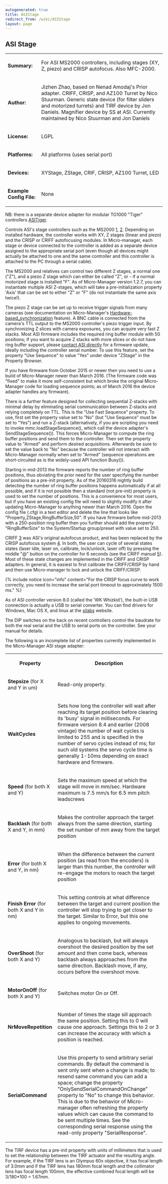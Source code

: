 ```yaml
---
autogenerated: true
title: ASIStage
redirect_from: /wiki/ASIStage
layout: page
---
```


## ASI Stage

<table>
<tr>
<td markdown="1">

**Summary:**

</td>
<td markdown="1">

For ASI MS2000 controllers, including stages (XY, Z, piezo) and CRISP
autofocus. Also MFC-2000.

</td>
</tr>
<tr>
<td markdown="1">

**Author:**

</td>
<td markdown="1">

Jizhen Zhao, based on Nenad Amodaj's Prior adapter. CRIFF, CRISP, and
AZ100 Turret by Nico Stuurman. Generic state device (for filter sliders
and motorized turrets) and TIRF device by Jon Daniels. Magnifier device
by SS at ASI. Currently maintained by Nico Stuurman and Jon Daniels

</td>
</tr>
<tr>
<td markdown="1">

**License:**

</td>
<td markdown="1">

LGPL

</td>
</tr>
<tr>
<td markdown="1">

**Platforms:**

</td>
<td markdown="1">

All platforms (uses serial port)

</td>
</tr>
<tr>
<td markdown="1">

**Devices:**

</td>
<td markdown="1">

XYStage, ZStage, CRIF, CRISP, AZ100 Turret, LED

</td>
</tr>
<tr>
<td markdown="1">

**Example Config File:**

</td>
<td markdown="1">

None

</td>
</tr>
</table>

NB: there is a separate device adapter for modular TG1000 "Tiger"
controllers [ASITiger](ASITiger).

Controls ASI's stage controllers such as the MS2000
[1](http://www.asiimaging.com/products/controllers/ms-2000-wk-multi-axis-stage-controller/),
[2](http://www.asiimaging.com/products/controllers/rm-2000-rack-mount-stage-controller/).
Depending on installed hardware, the controller works with XY, Z stages
(linear and piezo) and the CRISP or CRIFF autofocusing modules. In
Micro-manager, each stage or device connected to the controller is added
as a separate device assigned to the appropriate serial port (even
though all devices might actually be attached to one and the same
controller and this controller is attached to the PC through a serial
cable).

The MS2000 and relatives can control two different Z stages, a normal
one ("Z"), and a piezo Z stage which can either be called "Z", or - if a
normal motorized stage is installed "F". As of Micro-Manager version
1.2.7, you can instantiate multiple ASI Z-stages, which will take a
pre-initialization property 'Axis' that can be set to either "Z" or "F"
(do not instantiate the same axis twice!).

The piezo Z stage can be set up to receive trigger signals from many
cameras (see documentation on Micro-Manager's
[Hardware-based\_synchronization](Hardware-based_Synchronization_in_Micro-Manager)
feature). A BNC cable is connected from the camera's TTL output to the
MS2000 controller's piezo trigger input. By synchronizing Z slices with
camera exposures, you can acquire very fast Z stacks. Most ASI firmware
includes the required ring buffer module with 50 positions; if you want
to acquire Z stacks with more slices or do not have ring buffer support,
please [contact ASI directly](http://www.asiimaging.com/contact-us/) for
a firmware update, ideally including the controller serial number. To
use this feature, set the property "Use Sequence" to value "Yes" under
device "ZStage" in the Property Browser.

If you have firmware from October 2015 or newer then you need to use a
build of Micro-Manager newer than March 2016. (The firmware code was
"fixed" to make it more self-consistent but which broke the original
Micro-Manager code for loading sequence points; as of March 2016 the
device adapter handles any firmware).

There is a further feature designed for collecting sequential Z-stacks
with minimal delay by eliminating serial communication between Z-stacks
and relying completely on TTL. This is the "Use Fast Sequence" property.
To use, first set the property value set to "No" (but "Use Sequence"
must be set to "Yes") and run a Z-stack (alternatively, if you are
scripting you need to invoke mmc.loadStageSequence(), which call the
device adapter's SendStageSequence()). This forces Micro-Manager to
compute the ring buffer positions and send them to the controller. Then
set the property value to "Armed" and perform desired acquisitions.
Afterwards be sure to set the value back to "No" because the controller
will not interact with Micro-Manager normally when set to "Armed"
(sequence operations are short-circuited as is the widely-used API
function Busy()).

Starting in mid-2013 the firmware reports the number of ring buffer
positions, thus obviating the prior need for the user specifying the
number of positions as a pre-init property. As of the 20160316 nightly
build detecting the number of ring buffer positions happens
automatically if at all possible, and if it is not possible then a
standard (not pre-init) property is used to set the number of positions.
This is a convenience for most users, but if you have an existing config
file will need to slightly modify it after updating Micro-Manager to
anything newer than March 2016. Open the config file (.cfg) in a text
editor and delete the line that looks like
"Property,ZStage,RingBufferSize,50". If you have firmware before
mid-2013 with a 250-position ring buffer then you further should add the
property "RingBufferSize" to the System/Startup group/preset with value
set to 250.

CRIFF
[3](http://www.asiimaging.com/products/focus-stabilization/criff-continuous-reflective-interface-feedback-focus-system/)
was ASI's original autofocus product, and has been replaced by the CRISP
autofocus system
[4](http://www.asiimaging.com/products/focus-stabilization/crisp-autofocus-system/).
In both, the user can cycle of several states states (laser idle, laser
on, calibrate, lock/unlock, laser off) by pressing the middle "@" button
on the controller for 6 seconds (see the CRIFF manual
[5](http://www.asiimaging.com/ftp2asi/Manuals/CRIFF%20Manual.pdf)). Most
of these state changes are implemented in the CRIFF and CRISP adapters.
In general, it is easiest to first calibrate the CRIFF/CRISP by hand and
then use Micro-manager to lock and unlock the CRIFF/CRISP.

{% include notice icon="info" content="For the CRISP focus curve to work correctly, you need to increase the serial port timeout to approximately 1500 ms." %}

As of ASI controller version 8.0 (called the 'WK Whizkid'), the built-in
USB connection is actually a USB to serial converter. You can find
drivers for Windows, Mac OS X, and linux at the
[silabs](http://www.silabs.com/products/mcu/Pages/USBtoUARTBridgeVCPDrivers.aspx)
website.

The DIP switches on the back on recent controllers control the baudrate
for both the real serial and the USB to serial ports on the controller.
See your manual for details.

The following is an incomplete list of properties currently implemented
in the Micro-Manager ASI stage adapter:

<table>
<tr>
<th>

Property

</th>
<th>

Description

</th>
</tr>
<tr>
<td markdown="1">

<b>Stepsize</b> (for X and Y in um)

</td>
<td markdown="1">

Read-only property.

</td>
</tr>
<tr>
<td markdown="1">

<b>WaitCycles</b>

</td>
<td markdown="1">

Sets how long the controller will wait after reaching its target
position before clearing its 'busy' signal in milliseconds. For firmware
version 8.4 and earlier (2008 vintage) the number of wait cycles is
limited to 255 and is specified in the number of servo cycles instead of
ms; for such old systems the servo cycle time is generally 1-10ms
depending on exact hardware and firmware.

</td>
</tr>
<tr>
<td markdown="1">

<b>Speed</b> (for both X and Y)

</td>
<td markdown="1">

Sets the maximum speed at which the stage will move in mm/sec. Hardware
maximum is 7.5 mm/s for 6.5 mm pitch leadscrews

</td>
</tr>
<tr>
<td markdown="1">

<b>Backlash</b> (for both X and Y, in mm)

</td>
<td markdown="1">

Makes the controller approach the target always from the same direction,
starting the set number of mm away from the target position

</td>
</tr>
<tr>
<td markdown="1">

<b>Error</b> (for both X and Y, in nm)

</td>
<td markdown="1">

When the difference between the current position (as read from the
encoders) is larger than this number, the controller will re-engage the
motors to reach the target position

</td>
</tr>
<tr>
<td markdown="1">

<b>Finish Error</b> (for both X and Y in nm)

</td>
<td markdown="1">

This setting controls at what difference between the target and current
position the controller will stop trying to get closer to the target.
Similar to Error, but this one applies to ongoing movements.

</td>
</tr>
<tr>
<td markdown="1">

<b>OverShoot</b> (for both X and Y)

</td>
<td markdown="1">

Analogous to backlash, but will always overshoot the desired position by
the set amount and then come back, whereas backlash always approaches
from the same direction. Backlash move, if any, occurs before the
overshoot move.

</td>
</tr>
<tr>
<td markdown="1">

<b>MotorOnOff</b> (for both X and Y)

</td>
<td markdown="1">

Switches motor On or Off.

</td>
</tr>
<tr>
<td markdown="1">

<b>NrMoveRepetition</b>

</td>
<td markdown="1">

Number of times the stage sill approach the same position. Setting this
to 0 will cause one approach. Settings this to 2 or 3 can increase the
accuracy with which a position is reached.

</td>
</tr>
<tr>
<td markdown="1">

<b>SerialCommand</b>

</td>
<td markdown="1">

Use this property to send arbitrary serial commands. By default the
command is sent only sent when a change is made; to resend same command
you can add a space; change the property "OnlySendSerialCommandOnChange"
property to "No" to change this behavior. This is due to the behavior of
Micro-manager often refreshing the property values which can cause the
command to be sent multiple times. See the corresponding serial response
using the read-only property "SerialResponse".

</td>
</tr>
</table>

The TIRF device has a pre-init property with units of millimeters that
is used to set the relationship between the TIRF actuator and the
resulting angle. For example, if the TIRF lens is an Olympus 60x
objective, it has focal length of 3.0mm and if the TIRF lens has 180mm
focal length and the collimator lens has focal length 100mm, the
effective combined focal length will be 3/180\*100 = 1.67mm.

